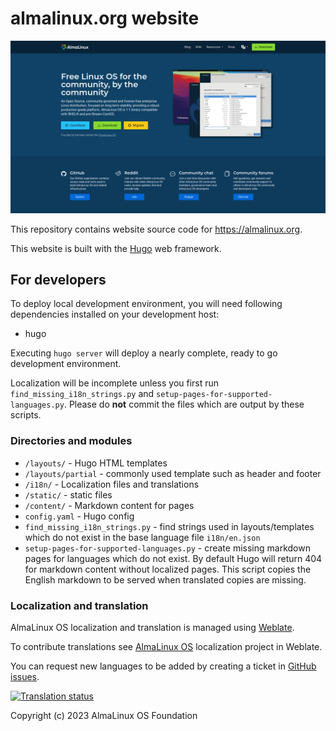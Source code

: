 # almalinux.org website

[![almalinux.org](./screenshot.png)](https://almalinux.org)

This repository contains website source code for https://almalinux.org.

This website is built with the [Hugo](https://gohugo.io/) web framework.

## For developers

To deploy local development environment, you will need following dependencies installed
on your development host:

- hugo

Executing `hugo server` will deploy a nearly complete, ready to go development environment.

Localization will be incomplete unless you first run `find_missing_i18n_strings.py` and
`setup-pages-for-supported-languages.py`.  Please do **not** commit the files which are output by these scripts.

### Directories and modules

- `/layouts/` - Hugo HTML templates
- `/layouts/partial` - commonly used template such as header and footer
- `/i18n/` - Localization files and translations
- `/static/` - static files
- `/content/` - Markdown content for pages
- `config.yaml` - Hugo config
- `find_missing_i18n_strings.py` - find strings used in layouts/templates which do not exist in the base language file
  `i18n/en.json`
- `setup-pages-for-supported-languages.py` - create missing markdown pages for languages which do not exist.
  By default Hugo will return 404 for markdown content without localized pages.  This script copies the English
  markdown to be served when translated copies are missing.

### Localization and translation

AlmaLinux OS localization and translation is managed using [Weblate](https://hosted.weblate.org/engage/almalinux/).

To contribute translations see [AlmaLinux OS](https://hosted.weblate.org/projects/almalinux/) localization project in Weblate.

You can request new languages to be added by creating a ticket in [GitHub issues](https://github.com/AlmaLinux/almalinux.org/issues).

[![Translation status](https://hosted.weblate.org/widgets/almalinux/-/287x66-white.png)](https://hosted.weblate.org/engage/almalinux/)

Copyright (c) 2023 AlmaLinux OS Foundation
